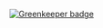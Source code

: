 

[![Greenkeeper badge](https://badges.greenkeeper.io/arlac77/local-repository-provider.svg)](https://greenkeeper.io/)